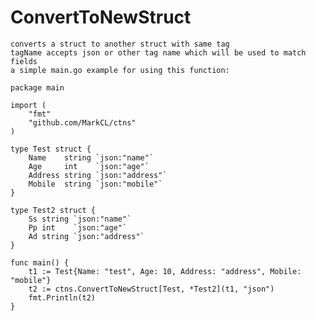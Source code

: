 # ConvertToNewStruct 
    converts a struct to another struct with same tag
    tagName accepts json or other tag name which will be used to match fields
    a simple main.go example for using this function:
```
package main

import (
	"fmt"
	"github.com/MarkCL/ctns"
)

type Test struct {
	Name    string `json:"name"`
	Age     int    `json:"age"`
	Address string `json:"address"`
	Mobile  string `json:"mobile"`
}

type Test2 struct {
	Ss string `json:"name"`
	Pp int    `json:"age"`
	Ad string `json:"address"`
}

func main() {
	t1 := Test{Name: "test", Age: 10, Address: "address", Mobile: "mobile"}
	t2 := ctns.ConvertToNewStruct[Test, *Test2](t1, "json")
	fmt.Println(t2)
}
```